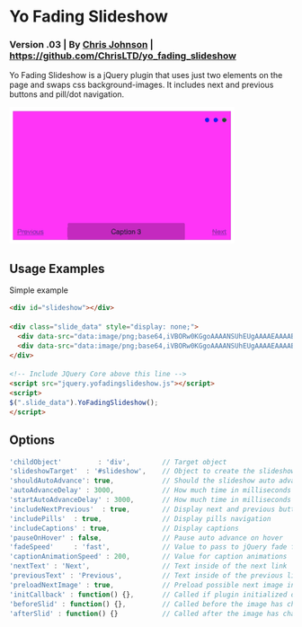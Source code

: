 # Yo Fading Slideshow
### Version .03 | By [Chris Johnson](http://chrisltd.com) | https://github.com/ChrisLTD/yo_fading_slideshow
Yo Fading Slideshow is a jQuery plugin that uses just two elements on the page and swaps css background-images. It includes next and previous buttons and pill/dot navigation.

![Animated Example](https://github.com/chrisltd/yo_fading_slideshow/raw/master/example.gif)

## Usage Examples
Simple example
```html
<div id="slideshow"></div>

<div class="slide_data" style="display: none;">
  <div data-src="data:image/png;base64,iVBORw0KGgoAAAANSUhEUgAAAAEAAAABCAYAAAAfFcSJAAAADUlEQVQImWNovzb5PwAGyALwB20G2QAAAABJRU5ErkJggg==">Caption 1</div>
  <div data-src="data:image/png;base64,iVBORw0KGgoAAAANSUhEUgAAAAEAAAABCAYAAAAfFcSJAAAADUlEQVQImWPo6ur6DwAF3gKeHZlJ8QAAAABJRU5ErkJggg==">Caption 2</div>
</div>

<!-- Include JQuery Core above this line -->
<script src="jquery.yofadingslideshow.js"></script>
<script>
$(".slide_data").YoFadingSlideshow();
</script>
```

## Options
```js
'childObject'         : 'div',        // Target object
'slideshowTarget'  : '#slideshow',    // Object to create the slideshow inside of
'shouldAutoAdvance': true,            // Should the slideshow auto advance
'autoAdvanceDelay' : 3000,            // How much time in milliseconds between slides
'startAutoAdvanceDelay' : 3000,       // How much time in milliseconds before auto-advancing starts
'includeNextPrevious'  : true,        // Display next and previous buttons
'includePills'  : true,               // Display pills navigation
'includeCaptions' : true,             // Display captions
'pauseOnHover' : false,               // Pause auto advance on hover
'fadeSpeed'     : 'fast',             // Value to pass to jQuery fade function
'captionAnimationSpeed' : 200,        // Value for caption animations
'nextText' : 'Next',                  // Text inside of the next link
'previousText' : 'Previous',          // Text inside of the previous link
'preloadNextImage' : true,            // Preload possible next image into hidden div
'initCallback' : function() {},       // Called if plugin initialized on an object
'beforeSlid' : function() {},         // Called before the image has changed
'afterSlid' : function() {}           // Called after the image has changed
```
